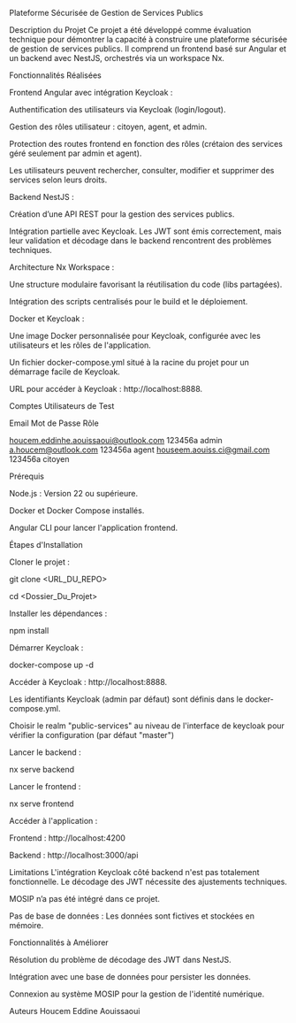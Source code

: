 Plateforme Sécurisée de Gestion de Services Publics

Description du Projet
Ce projet a été développé comme évaluation technique pour démontrer la capacité à construire une plateforme sécurisée de gestion de services publics. Il comprend un frontend basé sur Angular et un backend avec NestJS, orchestrés via un workspace Nx.

Fonctionnalités Réalisées

Frontend Angular avec intégration Keycloak :

Authentification des utilisateurs via Keycloak (login/logout).

Gestion des rôles utilisateur : citoyen, agent, et admin.

Protection des routes frontend en fonction des rôles (crétaion des services géré seulement par admin et agent).

Les utilisateurs peuvent rechercher, consulter, modifier et supprimer des services selon leurs droits.

Backend NestJS :

Création d’une API REST pour la gestion des services publics.

Intégration partielle avec Keycloak. Les JWT sont émis correctement, mais leur validation et décodage dans le backend rencontrent des problèmes techniques.

Architecture Nx Workspace :

Une structure modulaire favorisant la réutilisation du code (libs partagées).

Intégration des scripts centralisés pour le build et le déploiement.

Docker et Keycloak :

Une image Docker personnalisée pour Keycloak, configurée avec les utilisateurs et les rôles de l'application.

Un fichier docker-compose.yml situé à la racine du projet pour un démarrage facile de Keycloak.

URL pour accéder à Keycloak : http://localhost:8888.

Comptes Utilisateurs de Test

Email	                                Mot de Passe	Rôle

houcem.eddinhe.aouissaoui@outlook.com	123456a	        admin
a.houcem@outlook.com	                123456a	        agent
houseem.aouiss.ci@gmail.com	            123456a	        citoyen

Prérequis

Node.js : Version 22 ou supérieure.

Docker et Docker Compose installés.

Angular CLI pour lancer l'application frontend.

Étapes d'Installation

Cloner le projet :


git clone <URL_DU_REPO>

cd <Dossier_Du_Projet>

Installer les dépendances :

npm install

Démarrer Keycloak :

docker-compose up -d

Accéder à Keycloak : http://localhost:8888.

Les identifiants Keycloak (admin par défaut) sont définis dans le docker-compose.yml.

Choisir le realm "public-services" au niveau de l'interface de keycloak pour vérifier la configuration (par défaut "master")

Lancer le backend :

nx serve backend

Lancer le frontend :

nx serve frontend

Accéder à l'application :

Frontend : http://localhost:4200

Backend : http://localhost:3000/api

Limitations
L'intégration Keycloak côté backend n'est pas totalement fonctionnelle. Le décodage des JWT nécessite des ajustements techniques.

MOSIP n’a pas été intégré dans ce projet.

Pas de base de données : Les données sont fictives et stockées en mémoire.


Fonctionnalités à Améliorer

Résolution du problème de décodage des JWT dans NestJS.

Intégration avec une base de données pour persister les données.

Connexion au système MOSIP pour la gestion de l'identité numérique.


Auteurs
Houcem Eddine Aouissaoui